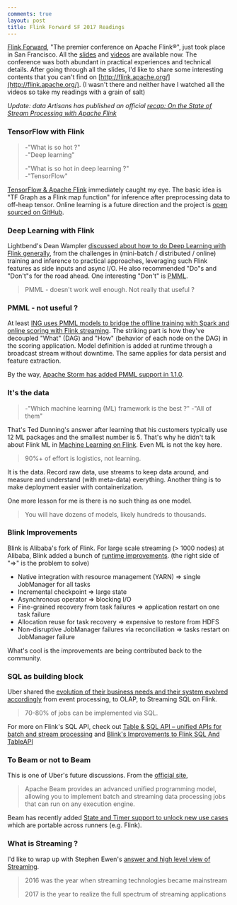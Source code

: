 ```yaml
---
comments: true
layout: post
title: Flink Forward SF 2017 Readings
---
```


[Flink Forward](http://sf.flink-forward.org/), "The premier conference on Apache Flink®", just took place in San Francisco. All the [slides](https://www.slideshare.net/FlinkForward) and [videos](https://www.youtube.com/playlist?list=PLDX4T_cnKjD2UC6wJr_wRbIvtlMtkc-n2) are available now. The conference was both abundant in practical experiences and technical details. After going through all the slides, I'd like to share some interesting contents that you can't find on [http://flink.apache.org/](http://flink.apache.org/). (I wasn't there and neither have I watched all the videos so take my readings with a grain of salt)

*Update: data Artisans has published an official [recap: On the State of Stream Processing with Apache Flink](https://data-artisans.com/blog/stream-processing-flink-forward-sf-2017-recap)*

### TensorFlow with Flink

> -"What is so hot ?"   
> -"Deep learning"
> 
> -"What is so hot in deep learning ?"    
> -"TensorFlow"

[TensorFlow & Apache Flink](https://www.slideshare.net/FlinkForward/flink-forward-sf-2017-eron-wright-introducing-flink-tensorflow) immediately caught my eye. The basic idea is "TF Graph as a Flink map function" for inference after preprocessing data to off-heap tensor. Online learning is a future direction and the project is [open sourced on GitHub](https://github.com/cookieai/flink-tensorflow/).

### Deep Learning with Flink

Lightbend's Dean Wampler [discussed about how to do Deep Learning with Flink generally](https://www.slideshare.net/FlinkForward/flink-forward-sf-2017-dean-wampler-streaming-deep-learning-scenarios-with-flink), from the challenges in (mini-batch / distributed / online) training and inference to practical approaches, leveraging such Flink features as side inputs and async I/O. He also recommended "Do"s and "Don't"s for the road ahead. One interesting "Don't" is [PMML](https://en.wikipedia.org/wiki/Predictive_Model_Markup_Language).

> PMML - doesn't work well enough. Not really that useful ?

### PMML - not useful ?

At least [ING uses PMML models to bridge the offline training with Spark and online scoring with Flink streaming](https://en.wikipedia.org/wiki/Predictive_Model_Markup_Language). The striking part is how they've decoupled "What" (DAG) and "How" (behavior of each node on the DAG) in the scoring application. Model definition is added at runtime through a broadcast stream without downtime. The same applies for data persist and feature extraction. 

By the way, [Apache Storm has added PMML support in 1.1.0](http://storm.apache.org/2017/03/29/storm110-released.html). 


### It's the data

> -"Which machine learning (ML) framework is the best ?"
> -"All of them"

That's Ted Dunning's answer after learning that his customers typically use 12 ML packages and the smallest number is 5. That's why he didn't talk about Flink ML in [Machine Learning on Flink](https://www.slideshare.net/FlinkForward/flink-forward-sf-2017-ted-dunning-nonflink-machine-learning-on-flink). Even  ML is not the key here. 

> 90%+ of effort is logistics, not learning.

It is the data. Record raw data, use streams to keep data around, and measure and understand (with meta-data) everything. Another thing is to make deployment easier with containerization.

One more lesson for me is there is no such thing as one model. 

> You will have dozens of models, likely hundreds to thousands. 

### Blink Improvements

Blink is Alibaba's fork of Flink. For large scale streaming (> 1000 nodes) at Alibaba, Blink added a bunch of [runtime improvements](https://www.slideshare.net/FlinkForward/flink-forward-sf-2017-feng-wang-zhijiang-wang-runtime-improvements-in-blink-for-large-scale-streaming-at-alibaba). (the right side of "=>" is the problem to solve)

* Native integration with resource management (YARN) => single JobManager for all tasks
* Incremental checkpoint => large state 
* Asynchronous operator => blocking I/O
* Fine-grained recovery from task failures => application restart on one task failure
* Allocation reuse for task recovery => expensive to restore from HDFS
* Non-disruptive JobManager failures via reconciliation => tasks restart on JobManager failure

What's cool is the improvements are being contributed back to the community.

### SQL as building block

Uber shared the [evolution of their business needs and their system evolved accordingly](https://www.slideshare.net/FlinkForward/flink-forward-sf-2017-chinmay-soman-real-time-analytics-in-the-real-world-challenges-and-lessons-at-uber) from event processing, to OLAP, to Streaming SQL on Flink. 

> 70-80% of jobs can be implemented via SQL.

For more on Flink's SQL API, check out [Table & SQL API – unified APIs for batch and stream processing](https://www.slideshare.net/FlinkForward/flink-forward-sf-2017-timo-walther-table-sql-api-unified-apis-for-batch-and-stream-processing) and [Blink's Improvements to Flink SQL And TableAPI](https://www.slideshare.net/FlinkForward/flink-forward-sf-2017-shaoxuan-wangxiaowei-jiang-blinks-improvements-to-flink-sql-and-tableapi)


### To Beam or not to Beam

This is one of Uber's future discussions.   From the [official site](https://beam.apache.org/), 

> Apache Beam provides an advanced unified programming model, allowing you to implement batch and streaming data processing jobs that can run on any execution engine.

Beam has recently added [State and Timer support to unlock new use cases](https://www.slideshare.net/FlinkForward/flink-forward-sf-2017-kenneth-knowles-back-to-sessions-overview) which are portable across runners (e.g. Flink).

### What is Streaming ?

I'd like to wrap up with Stephen Ewen's [answer and high level view of Streaming](https://www.slideshare.net/FlinkForward/flink-forward-sf-2017-stephan-ewen-convergence-of-realtime-analytics-and-datadriven-applications).

> 2016 was the year when streaming technologies became mainstream
> 
> 2017 is the year to realize the full spectrum of streaming applications
> 








